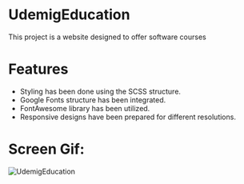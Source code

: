 # UdemigEducation
This project is a website designed to offer software courses

# Features
- Styling has been done using the SCSS structure.
- Google Fonts structure has been integrated.
- FontAwesome library has been utilized.
- Responsive designs have been prepared for different resolutions.

# Screen Gif:
![UdemigEducation](https://github.com/gurkanceylan41/UdemigEducation/assets/165313565/0eb6beaf-d7d7-4508-a0dc-e18904a30b1f)
